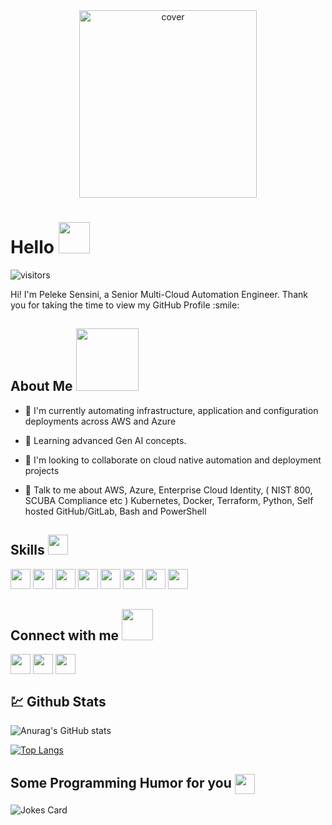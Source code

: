 <div align="center">
<img width="75%" height = "300px" src="https://karbh.com/public/uploads/service/service-35.png" alt="cover" />
</div>

<h1> Hello <img src = "https://raw.githubusercontent.com/rahulbanerjee26/githubProfileReadmeGenerator/main/gifs/wave.gif" width = 50px height='50px'> </h1>
<p align='center'>
  

![visitors](https://visitor-badge.glitch.me/badge?page_id=Sensini7.Sensini7)
  

</p>
<div size='20px'> Hi! I'm Peleke Sensini, a Senior Multi-Cloud Automation Engineer. Thank you for taking the time to view my GitHub Profile :smile: </div>

<h2> About Me <img src = "https://raw.githubusercontent.com/rahulbanerjee26/githubProfileReadmeGenerator/main/gifs/eatSleepCodeRepeat.gif" width = 100px height='100px'></h2>


- 🔭 I'm currently automating infrastructure, application and configuration deployments across AWS and Azure

- 🌱 Learning advanced Gen AI concepts.

- 👯 I'm looking to collaborate on cloud native automation and deployment projects

- 💬 Talk to me about AWS, Azure, Enterprise Cloud Identity, ( NIST 800, SCUBA Compliance etc )  Kubernetes, Docker, Terraform, Python, Self hosted GitHub/GitLab, Bash and PowerShell

<h2> Skills <img src = "https://raw.githubusercontent.com/rahulbanerjee26/githubProfileReadmeGenerator/main/gifs/code.gif" width = 32px height=32px> </h2>
<a href="https://github.com/Sensini7?tab=repositories&language=aws"><img width="32px" height="32px" src="https://raw.githubusercontent.com/rahulbanerjee26/githubAboutMeGenerator/main/icons/aws.svg"/></a>
<a href="https://github.com/Sensini7?tab=repositories&language=azure"><img width="32px" height="32px" src="https://raw.githubusercontent.com/rahulbanerjee26/githubAboutMeGenerator/main/icons/azure.svg"/></a>
<a href="https://github.com/Sensini7?tab=repositories&language=kubernetes"><img width="32px" height="32px" src="https://raw.githubusercontent.com/rahulbanerjee26/githubAboutMeGenerator/main/icons/kubernetes.svg"/></a>
<a href="https://github.com/Sensini7?tab=repositories&language=docker"><img width="32px" height="32px" src="https://raw.githubusercontent.com/rahulbanerjee26/githubAboutMeGenerator/main/icons/docker.svg"/></a>
<a href="https://github.com/Sensini7?tab=repositories&language=terraform"><img width="32px" height="32px" src="https://raw.githubusercontent.com/rahulbanerjee26/githubAboutMeGenerator/main/icons/terraform.svg"/></a>
<a href="https://github.com/Sensini7?tab=repositories&language=powershell"><img width="32px" height="32px" src="https://raw.githubusercontent.com/rahulbanerjee26/githubAboutMeGenerator/main/icons/powershell.svg"/></a>
<a href="https://github.com/Sensini7?tab=repositories&language=github"><img width="32px" height="32px" src="https://raw.githubusercontent.com/rahulbanerjee26/githubAboutMeGenerator/main/icons/github.svg"/></a>
<a href="https://github.com/Sensini7?tab=repositories&language=gitlab"><img width="32px" height="32px" src="https://raw.githubusercontent.com/rahulbanerjee26/githubAboutMeGenerator/main/icons/gitlab.svg"/></a>


<h2> Connect with me <img src='https://raw.githubusercontent.com/rahulbanerjee26/githubProfileReadmeGenerator/main/gifs/handShake.gif' width="50px" height=50px> </h2>
<a href = 'https://linktr.ee/sensinipeleke'> <img width = '32px' align= 'center' src="https://raw.githubusercontent.com/rahulbanerjee26/githubAboutMeGenerator/main/icons/portfolio.png"/></a>  
<a href = 'https://www.linkedin.com/in/peleke-sensini/'> <img width = '32px' align= 'center' src="https://raw.githubusercontent.com/rahulbanerjee26/githubAboutMeGenerator/main/icons/linked-in-alt.svg"/></a>
<!--<a href = 'https://twitter.com/peleke_sensini'> <img width = '32px' align= 'center' src="https://raw.githubusercontent.com/rahulbanerjee26/githubAboutMeGenerator/main/icons/twitter.svg"/></a>--> 
<a href = 'https://github.com/Sensini7'> <img width = '32px' align= 'center' src="https://raw.githubusercontent.com/rahulbanerjee26/githubAboutMeGenerator/main/icons/github.svg"/></a> 




## :chart: Github Stats


![Anurag's GitHub stats](https://github-readme-stats.vercel.app/api?username=sensini7&show_icons=true&theme=transparent)


[![Top Langs](https://github-readme-stats.vercel.app/api/top-langs/?username=anuraghazra&layout=compact)](https://github.com/anuraghazra/github-readme-stats)


<h2> Some Programming Humor for you <img align ='center' src='https://raw.githubusercontent.com/rahulbanerjee26/githubProfileReadmeGenerator/main/gifs/winkFace.gif' width = '32px' height= '32px'></h2>

![Jokes Card](https://readme-jokes.vercel.app/api?theme=tokyonight)


